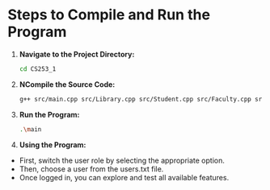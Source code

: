 # Steps to Compile and Run the Program

1. **Navigate to the Project Directory:**
    ```bash
    cd CS253_1

2. **NCompile the Source Code:**
    ```bash
    g++ src/main.cpp src/Library.cpp src/Student.cpp src/Faculty.cpp src/User.cpp src/Book.cpp src/Account.cpp -o main

3. **Run the Program:**
    ```bash
    .\main

4. **Using the Program:**
* First, switch the user role by selecting the appropriate option.
* Then, choose a user from the users.txt file.
* Once logged in, you can explore and test all available features.

